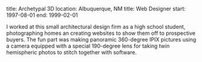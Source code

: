 title: Archetypal 3D
location: Albuquerque, NM
title: Web Designer
start: 1997-08-01
end: 1999-02-01

I worked at this small architectural design firm as a high school student, photographing homes an creating websites to show them off to prospective buyers. The fun part was making panoramic 360-degree IPIX pictures using a camera equipped with a special 190-degree lens for taking twin hemispheric photos to stitch together with software.
